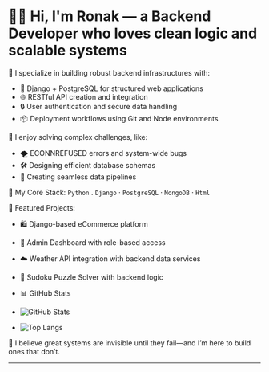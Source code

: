 # 👨‍💻 Hi, I'm Ronak — a Backend Developer who loves clean logic and scalable systems

🚀 I specialize in building robust backend infrastructures with:
- 🐍 Django + PostgreSQL for structured web applications
- 🌐 RESTful API creation and integration
- 🔒 User authentication and secure data handling
- 📦 Deployment workflows using Git and Node environments

🧩 I enjoy solving complex challenges, like:
- 🌪️ ECONNREFUSED errors and system-wide bugs
- 🛠️ Designing efficient database schemas
- 🔗 Creating seamless data pipelines

🧰 My Core Stack:
`Python` . `Django` · `PostgreSQL` · `MongoDB` · `Html`

📂 Featured Projects:
- 🛍️ Django-based eCommerce platform
- 🔧 Admin Dashboard with role-based access
- ☁️ Weather API integration with backend data services
- 🧠 Sudoku Puzzle Solver with backend logic

- 📊 GitHub Stats

- ![GitHub Stats](https://github-readme-stats.vercel.app/api?username=ronak026&show_icons=true&theme=radical)
- ![Top Langs](https://github-readme-stats.vercel.app/api/top-langs/?username=yourusername&layout=compact)

💬 I believe great systems are invisible until they fail—and I’m here to build ones that don’t.

---
